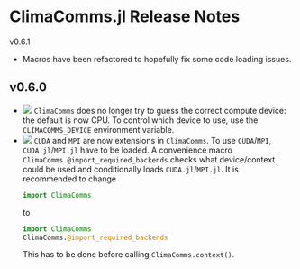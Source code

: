 ClimaComms.jl Release Notes
========================

v0.6.1
- Macros have been refactored to hopefully fix some code loading issues.

v0.6.0
-------

- ![][badge-💥breaking] `ClimaComms` does no longer try to guess the correct
  compute device: the default is now CPU. To control which device to use,
  use the `CLIMACOMMS_DEVICE` environment variable.
- ![][badge-💥breaking] `CUDA` and `MPI` are now extensions in `ClimaComms`. To
  use `CUDA`/`MPI`, `CUDA.jl`/`MPI.jl` have to be loaded. A convenience macro
  `ClimaComms.@import_required_backends` checks what device/context could be
  used and conditionally loads `CUDA.jl`/`MPI.jl`. It is recommended to change
  ```julia
  import ClimaComms
  ```
  to 
  ```julia
  import ClimaComms
  ClimaComms.@import_required_backends
  ```
  This has to be done before calling `ClimaComms.context()`.

[badge-💥breaking]: https://img.shields.io/badge/💥BREAKING-red.svg
